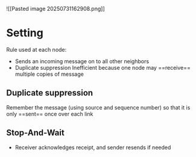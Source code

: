![[Pasted image 20250731162908.png]]
# Setting
Rule used at each node:
- Sends an incoming message on to all other neighbors
- Duplicate suppression
Inefficient because one node may ==receive== multiple copies of message
## Duplicate suppression
 Remember the message (using source and sequence number) so that it is only ==sent== once over each link 
## Stop-And-Wait
- Receiver acknowledges receipt, and sender resends if needed
